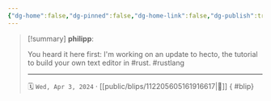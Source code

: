 ```yaml
---
{"dg-home":false,"dg-pinned":false,"dg-home-link":false,"dg-publish":true,"type":"blip","disabled rules":["yaml-title","yaml-title-alias","file-name-heading"],"title":"philipp on mastodon @ 2024-04-03","created-date":"2024-04-03T05:21:00","id":112205605161916620,"updated-date":"2025-05-02T08:50:44","dg-path":"blips/112205605161916617.md","permalink":"/blips/112205605161916617/","dgPassFrontmatter":true}
---
```


> [!summary] **philipp**:
>
> You heard it here first: I'm working on an update to hecto, the tutorial to build your own text editor in #rust. #rustlang
> - - -
>
> 🗓️ `Wed, Apr 3, 2024` · [[public/blips/112205605161916617\|🔗]]
{ #blip}

